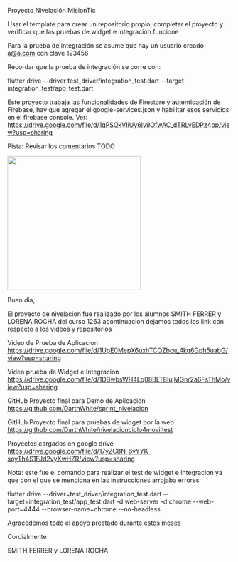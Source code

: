 Proyecto Nivelación MisionTic 

Usar el template para crear un repositorio propio, completar el proyecto y verificar que las pruebas de widget e integración funcione

Para la prueba de integración se asume que hay un usuario creado a@a.com con clave 123456

Recordar que la prueba de integración se corre con:   

flutter drive --driver test_driver/integration_test.dart --target integration_test/app_test.dart

Este proyecto trabaja las funcionalidades de Firestore y autenticación de Firebase, hay que agregar el google-services.json y habilitar esos servicios en el firebase console. Ver: https://drive.google.com/file/d/1qPSQkVIiUy6Iv9OfwAC_dTRLvEDPz4pp/view?usp=sharing   

Pista: Revisar los comentarios TODO   


<img src="firebase.gif" width="300" />

Buen dia,

El proyecto de nivelacion fue realizado por los alumnos SMITH FERRER y LORENA ROCHA del curso 1263 acontinuacion dejamos todos los link con respecto a los videos y repositorios

Video de Prueba de Aplicacion
https://drive.google.com/file/d/1UpE0MepX6uxhTCQZbcu_4kq6Gph5uabG/view?usp=sharing

Video prueba de Widget e Integracion
https://drive.google.com/file/d/1DBwbsWH4Lq08BLT8IujMGnr2a6FsThMo/view?usp=sharing

GitHub Proyecto final para Demo de Aplicacion
https://github.com/DarthWhite/sprint_nivelacion

GitHub Proyecto final para pruebas de widget por la web
https://github.com/DarthWhite/nivelacionciclo4moviltest

Proyectos cargados en google drive
https://drive.google.com/file/d/17yZC8N-6vYYK-soyTh4S1FJd2vyXwHZR/view?usp=sharing


Nota: este fue el comando para realizar el test de widget e integracion ya que con el que se menciona en las instrucciones arrojaba errores 

flutter drive --driver=test_driver/integration_test.dart --target=integration_test/app_test.dart -d web-server -d chrome --web-port=4444 --browser-name=chrome --no-headless

Agracedemos todo el apoyo prestado durante estos meses

Cordialmente

SMITH FERRER y LORENA ROCHA